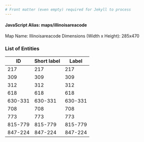```yaml
---
# Front matter (even empty) required for Jekyll to process
---
```


#### JavaScript Alias: maps/illinoisareacode

Map Name: Illinoisareacode
Dimensions (Width x Height): 285x470





### List of Entities

ID | Short label | Label
---|---|---|
217|217|217
309|309|309
312|312|312
618|618|618
630-331|630-331|630-331
708|708|708
773|773|773
815-779|815-779|815-779
847-224|847-224|847-224

